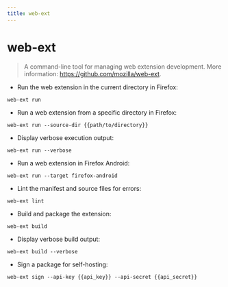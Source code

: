 ```yaml
---
title: web-ext
---
```

# web-ext

> A command-line tool for managing web extension development.
> More information: <https://github.com/mozilla/web-ext>.

- Run the web extension in the current directory in Firefox:

`web-ext run`

- Run a web extension from a specific directory in Firefox:

`web-ext run --source-dir {{path/to/directory}}`

- Display verbose execution output:

`web-ext run --verbose`

- Run a web extension in Firefox Android:

`web-ext run --target firefox-android`

- Lint the manifest and source files for errors:

`web-ext lint`

- Build and package the extension:

`web-ext build`

- Display verbose build output:

`web-ext build --verbose`

- Sign a package for self-hosting:

`web-ext sign --api-key {{api_key}} --api-secret {{api_secret}}`
